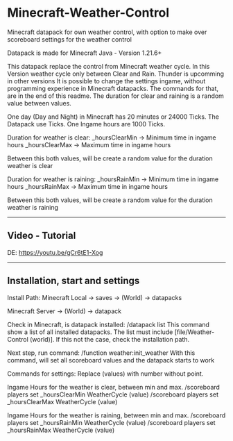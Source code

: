 # Minecraft-Weather-Control
Minecraft datapack for own weather control, with option to make over scoreboard settings for the weather control

Datapack is made for Minecraft Java - Version 1.21.6+

This datapack replace the control from Minecraft weather cycle.
In this Version weather cycle only between Clear and Rain. Thunder is upcomming in other versions
It is possible to change the settings ingame, without programming experience in Minecraft datapacks. The commands for that, are in the end of this readme.
The duration for clear and raining is a random value between values.

One day (Day and Night) in Minecraft has 20 minutes or 24000 Ticks. The Datapack use Ticks. One Ingame hours are 1000 Ticks.

Duration for weather is clear:
_hoursClearMin -> Minimum time in ingame hours
_hoursClearMax -> Maximum time in ingame hours

Between this both values, will be create a random value for the duration weather is clear


Duration for weather is raining:
_hoursRainMin -> Minimum time in ingame hours
_hoursRainMax -> Maximum time in ingame hours

Between this both values, will be create a random value for the duration weather is raining

-------------------------------------
Video - Tutorial
-------------------------------------
DE: https://youtu.be/gCr6tE1-Xog

-------------------------------------
Installation, start and settings
-------------------------------------


Install Path:
Minecraft Local -> saves -> (World) -> datapacks

Minecraft Server -> (World) -> datapack

Check in Minecraft, is datapack installed: /datapack list
This command show a list of all installed datapacks. The list must include [file/Weather-Control (world)]. If this not the case, check the installation path.

Next step, run command: /function weather:init_weather
With this command, will set all scoreboard values and the datapack starts to work

Commands for settings:
Replace (values) with number without point.

Ingame Hours for the weather is clear, between min and max.
/scoreboard players set _hoursClearMin WeatherCycle (value)
/scoreboard players set _hoursClearMax WeatherCycle (value)

Ingame Hours for the weather is raining, between min and max.
/scoreboard players set _hoursRainMin WeatherCycle (value)
/scoreboard players set _hoursRainMax WeatherCycle (value)

